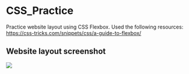 # CSS_Practice
Practice website layout using CSS Flexbox. Used the following resources: https://css-tricks.com/snippets/css/a-guide-to-flexbox/
## Website layout screenshot
![](CSS_Practice/image1.png)
